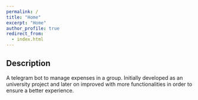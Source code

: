 ```yaml
---
permalink: /
title: "Home"
excerpt: "Home"
author_profile: true
redirect_from: 
  - index.html
---
```


Description
------

A telegram bot to manage expenses in a group. Initially developed as an university project and later on improved with more functionalities in order to ensure a better experience.

